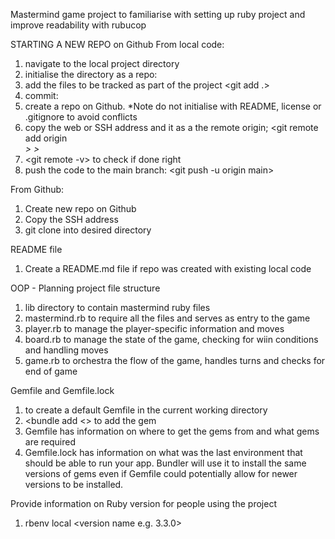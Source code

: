 Mastermind game project to familiarise with setting up ruby project and improve readability with rubucop

STARTING A NEW REPO on Github
From local code:
1. navigate to the local project directory
2. initialise the directory as a repo: <git init>
3. add the files to be tracked as part of the project <git add .>
4. commit: <git commit> 
5. create a repo on Github. *Note do not initialise with README, license or .gitignore to avoid conflicts
6. copy the web or SSH address and it as a the remote origin;
   <git remote add origin <address>> >
7. <git remote -v> to check if done right
8. push the code to the main branch: <git push -u origin main> 


From Github:
1. Create new repo on Github
2. Copy the SSH address
3. git clone <ssh address> into desired directory 

README file
1. Create a README.md file if repo was created with existing local code

OOP - Planning project file structure
1. lib directory to contain mastermind ruby files
2. mastermind.rb to require all the files and serves as entry to the game
3. player.rb to manage the player-specific information and moves
4. board.rb to manage the state of the game, checking for wiin conditions and handling moves
5. game.rb to orchestra the flow of the game, handles turns and checks for end of game

Gemfile and Gemfile.lock
1. <bundle init> to create a default Gemfile in the current working directory
2. <bundle add <<gem name>> to add the gem
3. Gemfile has information on where to get the gems from and what gems are required
4. Gemfile.lock has information on what was the last environment that should be able to run your app. 
   Bundler will use it to install the same versions of gems even if Gemfile could potentially allow for newer versions to be installed.

Provide information on Ruby version for people using the project
1. rbenv local <version name e.g. 3.3.0>